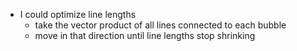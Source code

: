- I could optimize line lengths
    - take the vector product of all lines connected to each bubble
    - move in that direction until line lengths stop shrinking
